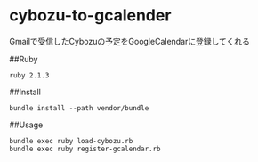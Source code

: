 cybozu-to-gcalender
===================
Gmailで受信したCybozuの予定をGoogleCalendarに登録してくれる

##Ruby
```
ruby 2.1.3
```

##Install
```
bundle install --path vendor/bundle
```

##Usage
```
bundle exec ruby load-cybozu.rb
bundle exec ruby register-gcalendar.rb
```
